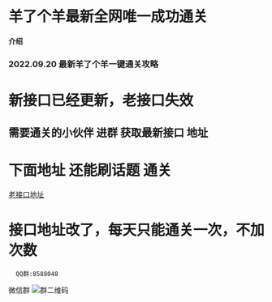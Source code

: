 # 羊了个羊最新全网唯一成功通关

#### 介绍
### 2022.09.20 最新羊了个羊一键通关攻略

# 新接口已经更新，老接口失效 

## 需要通关的小伙伴  进群 获取最新接口 地址

# 下面地址 还能刷话题 通关
[老接口地址](https://qiannet.applinzi.com/yyy.html)

# 接口地址改了，每天只能通关一次，不加次数

```
  QQ群:8588048
```
  微信群 ![群二维码](https://img.nmode.cn/enclosure/0/1663647865883564885.jpg)



